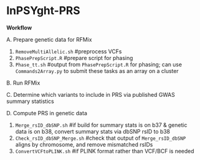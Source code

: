 # InPSYght-PRS

**Workflow**

A. Prepare genetic data for RFMix
1. `RemoveMultiAllelic.sh` #preprocess VCFs
2. `PhasePrepScript.R` #prepare script for phasing
3. `Phase_tt.sh` #output from `PhasePrepScript.R` for phasing; can use `Commands2Array.py` to submit these tasks as an array on a cluster

B. Run RFMix

C. Determine which variants to include in PRS via published GWAS summary statistics

D. Compute PRS in genetic data
1. `Merge_rsID_dbSNP.sh` #if build for summary stats is on b37 & genetic data is on b38, convert summary stats via dbSNP rsID to b38
3. `Check_rsID_dbSNP_Merge.sh` #check that output of `Merge_rsID_dbSNP` aligns by chromosome, and remove mismatched rsIDs
2. `ConvertVCFtoPLINK.sh` #if PLINK format rather than VCF/BCF is needed
